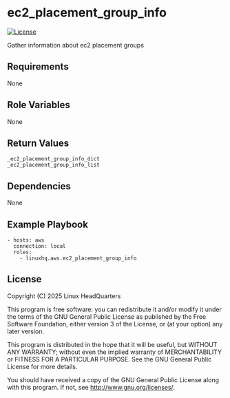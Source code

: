 # ec2\_placement\_group\_info

[![License](https://img.shields.io/badge/license-GPLv3-lightgreen)](https://www.gnu.org/licenses/gpl-3.0.en.html#license-text)

Gather information about ec2 placement groups

## Requirements

None

## Role Variables

None

## Return Values

    _ec2_placement_group_info_dict
    _ec2_placement_group_info_list

## Dependencies

None

## Example Playbook

    - hosts: aws
      connection: local
      roles:
        - linuxhq.aws.ec2_placement_group_info

## License

Copyright (C) 2025 Linux HeadQuarters

This program is free software: you can redistribute it and/or modify
it under the terms of the GNU General Public License as published by
the Free Software Foundation, either version 3 of the License, or
(at your option) any later version.

This program is distributed in the hope that it will be useful,
but WITHOUT ANY WARRANTY; without even the implied warranty of
MERCHANTABILITY or FITNESS FOR A PARTICULAR PURPOSE. See the
GNU General Public License for more details.

You should have received a copy of the GNU General Public License
along with this program. If not, see <http://www.gnu.org/licenses/>.
